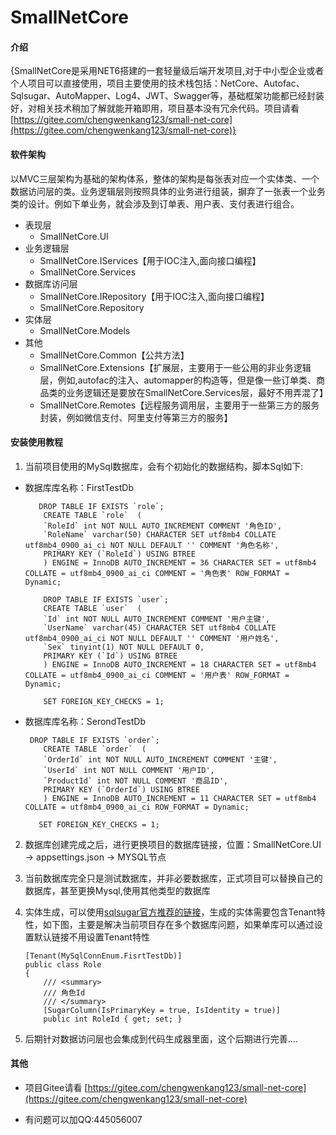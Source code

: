 # SmallNetCore

#### 介绍
{SmallNetCore是采用NET6搭建的一套轻量级后端开发项目,对于中小型企业或者个人项目可以直接使用，项目主要使用的技术栈包括：NetCore、Autofac、Sqlsugar、AutoMapper、Log4、JWT、Swagger等，基础框架功能都已经封装好，对相关技术稍加了解就能开箱即用，项目基本没有冗余代码。项目请看 [https://gitee.com/chengwenkang123/small-net-core](https://gitee.com/chengwenkang123/small-net-core)}

#### 软件架构
以MVC三层架构为基础的架构体系，整体的架构是每张表对应一个实体类、一个数据访问层的类。业务逻辑层则按照具体的业务进行组装，摒弃了一张表一个业务类的设计。例如下单业务，就会涉及到订单表、用户表、支付表进行组合。

+ 表现层 
  + SmallNetCore.UI
+ 业务逻辑层
  + SmallNetCore.IServices【用于IOC注入,面向接口编程】
  + SmallNetCore.Services
+ 数据库访问层
  + SmallNetCore.IRepository【用于IOC注入,面向接口编程】
  + SmallNetCore.Repository
+ 实体层
  + SmallNetCore.Models
+ 其他
  + SmallNetCore.Common【公共方法】
  + SmallNetCore.Extensions【扩展层，主要用于一些公用的非业务逻辑层，例如,autofac的注入、automapper的构造等，但是像一些订单类、商品类的业务逻辑还是要放在SmallNetCore.Services层，最好不用弄混了】
  + SmallNetCore.Remotes【远程服务调用层，主要用于一些第三方的服务封装，例如微信支付、阿里支付等第三方的服务】


#### 安装使用教程

1.  当前项目使用的MySql数据库，会有个初始化的数据结构，脚本Sql如下:

+ 数据库库名称：FirstTestDb

    ```
       DROP TABLE IF EXISTS `role`;
        CREATE TABLE `role`  (
        `RoleId` int NOT NULL AUTO_INCREMENT COMMENT '角色ID',
        `RoleName` varchar(50) CHARACTER SET utf8mb4 COLLATE utf8mb4_0900_ai_ci NOT NULL DEFAULT '' COMMENT '角色名称',
        PRIMARY KEY (`RoleId`) USING BTREE
        ) ENGINE = InnoDB AUTO_INCREMENT = 36 CHARACTER SET = utf8mb4 COLLATE = utf8mb4_0900_ai_ci COMMENT = '角色表' ROW_FORMAT = Dynamic;

        DROP TABLE IF EXISTS `user`;
        CREATE TABLE `user`  (
        `Id` int NOT NULL AUTO_INCREMENT COMMENT '用户主键',
        `UserName` varchar(45) CHARACTER SET utf8mb4 COLLATE utf8mb4_0900_ai_ci NOT NULL DEFAULT '' COMMENT '用户姓名',
        `Sex` tinyint(1) NOT NULL DEFAULT 0,
        PRIMARY KEY (`Id`) USING BTREE
        ) ENGINE = InnoDB AUTO_INCREMENT = 18 CHARACTER SET = utf8mb4 COLLATE = utf8mb4_0900_ai_ci COMMENT = '用户表' ROW_FORMAT = Dynamic;

        SET FOREIGN_KEY_CHECKS = 1;
    ```
+ 数据库库名称：SerondTestDb

    ```
     DROP TABLE IF EXISTS `order`;
        CREATE TABLE `order`  (
        `OrderId` int NOT NULL AUTO_INCREMENT COMMENT '主键',
        `UserId` int NOT NULL COMMENT '用户ID',
        `ProductId` int NOT NULL COMMENT '商品ID',
        PRIMARY KEY (`OrderId`) USING BTREE
        ) ENGINE = InnoDB AUTO_INCREMENT = 11 CHARACTER SET = utf8mb4 COLLATE = utf8mb4_0900_ai_ci ROW_FORMAT = Dynamic;

       SET FOREIGN_KEY_CHECKS = 1;
    ```
2.  数据库创建完成之后，进行更换项目的数据库链接，位置：SmallNetCore.UI -> appsettings.json -> MYSQL节点
3.  当前数据库完全只是测试数据库，并非必要数据库，正式项目可以替换自己的数据库，甚至更换Mysql,使用其他类型的数据库
4.  实体生成，可以使用[sqlsugar官方推荐的链接](https://www.donet5.com/Home/Doc?typeId=1207)，生成的实体需要包含Tenant特性，如下图，主要是解决当前项目存在多个数据库问题，如果单库可以通过设置默认链接不用设置Tenant特性

    ```
    [Tenant(MySqlConnEnum.FisrtTestDb)]
    public class Role
    {
        /// <summary>
        /// 角色Id
        /// </summary>
        [SugarColumn(IsPrimaryKey = true, IsIdentity = true)]
        public int RoleId { get; set; }
    ```
5.  后期针对数据访问层也会集成到代码生成器里面，这个后期进行完善....

#### 其他

+  项目Gitee请看 [https://gitee.com/chengwenkang123/small-net-core](https://gitee.com/chengwenkang123/small-net-core)

+   有问题可以加QQ:445056007
